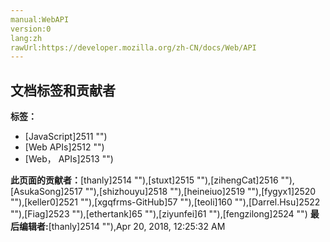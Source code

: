 ```yaml
---
manual:WebAPI
version:0
lang:zh
rawUrl:https://developer.mozilla.org/zh-CN/docs/Web/API
---
```













## 文档标签和贡献者
**标签：**
* [JavaScript]2511 "")
* [Web APIs]2512 "")
* [Web， APIs]2513 "")

**此页面的贡献者：**[thanly]2514 ""),[stuxt]2515 ""),[zihengCat]2516 ""),[AsukaSong]2517 ""),[shizhouyu]2518 ""),[heineiuo]2519 ""),[fygyx1]2520 ""),[keller0]2521 ""),[xgqfrms-GitHub]57 ""),[teoli]160 ""),[Darrel.Hsu]2522 ""),[Fiag]2523 ""),[ethertank]65 ""),[ziyunfei]61 ""),[fengzilong]2524 "")
**最后编辑者:**[thanly]2514 ""),<time>Apr 20, 2018, 12:25:32 AM</time>


